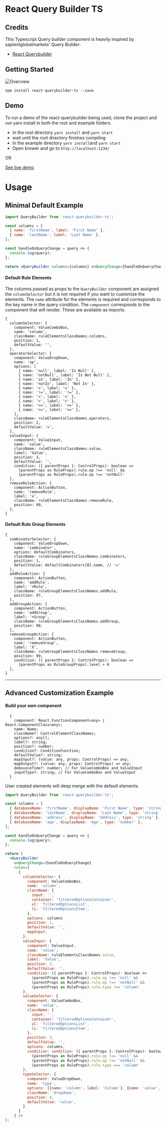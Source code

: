 # React Query Builder TS

## Credits

This Typescript Query builder component is heavily inspired by sapientglobalmarkets' Query Builder:

- [React Querybuilder](https://github.com/sapientglobalmarkets/react-querybuilder)

## Getting Started

![Overview](./assets/query-builder-overview.png)

```shell
npm install react-querybuilder-ts --save
```

## Demo

To run a demo of the react-querybuilder being used, clone the project and run yarn install in both the root and example folders.

- In the root directory `yarn install` and `yarn start`
- wait until the root directory finishes compiling
- In the example directory `yarn install`and `yarn start`
- Open brower and go to `http://localhost:1234/`

OR

[See live demo](https://The-Speck.github.io/react-querybuilder-ts/)

# Usage

## Minimal Default Example

```jsx
import QueryBuilder from 'react-querybuilder-ts';

const columns = [
  { name: 'firstName', label: 'First Name' },
  { name: 'lastName', label: 'Last Name' },
];

const handleOnQueryChange = query => {
  console.log(query);
};

return <QueryBuilder columns={columns} onQueryChange={handleOnQueryChange} />;
```

#### Default Rule Elements

The columns passed as props to the `QueryBuilder` component are assigned the `columnSelector` but it is not required if you want to customize the elements. The `name` attribute for the elements is required and corresponds to the key name in the query condition. The `component` corresponds to the component that will render. These are available as imports.

```tsx
{
  columnSelector: {
    component: ValueComboBox,
    name: 'column',
    className: ruleElementsClassNames.columns,
    position: 1,
    defaultValue: '',
  },
  operatorSelector: {
    component: ValueDropDown,
    name: 'op',
    options: [
      { name: 'null', label: 'Is Null' },
      { name: 'notNull', label: 'Is Not Null' },
      { name: 'in', label: 'In' },
      { name: 'notIn', label: 'Not In' },
      { name: '=', label: '=' },
      { name: '!=', label: '!=' },
      { name: '<', label: '<' },
      { name: '>', label: '>' },
      { name: '<=', label: '<=' },
      { name: '>=', label: '>=' },
    ],
    className: ruleElementsClassNames.operators,
    position: 2,
    defaultValue: '=',
  },
  valueInput: {
    component: ValueInput,
    name: 'value',
    className: ruleElementsClassNames.value,
    label: 'Value',
    position: 3,
    defaultValue: '',
    condition: ({ parentProps }: ControlProps): boolean =>
      (parentProps as RuleProps).rule.op !== 'null' &&
      (parentProps as RuleProps).rule.op !== 'notNull'
  },
  removeRuleAction: {
    component: ActionButton,
    name: 'removeRule',
    label: 'x',
    className: ruleElementsClassNames.removeRule,
    position: 99,
  },
}
```

#### Default Rule Group Elements

```tsx
{
  combinatorSelector: {
    component: ValueDropDown,
    name: 'combinator',
    options: defaultCombinators,
    className: ruleGroupElementsClassNames.combinators,
    position: 1,
    defaultValue: defaultCombinators[0].name, // '='
  },
  addRuleAction: {
    component: ActionButton,
    name: 'addRule',
    label: '+Rule',
    className: ruleGroupElementsClassNames.addRule,
    position: 97,
  },
  addGroupAction: {
    component: ActionButton,
    name: 'addGroup',
    label: '+Group',
    className: ruleGroupElementsClassNames.addGroup,
    position: 98,
  },
  removeGroupAction: {
    component: ActionButton,
    name: 'removeGroup',
    label: 'X',
    className: ruleGroupElementsClassNames.removeGroup,
    position: 99,
    condition: ({ parentProps }: ControlProps): boolean =>
      (parentProps as RuleGroupProps).level > 0
  },
}
```

---

## Advanced Customization Example

#### Build your own component

```tsx
  {
    component: React.FunctionComponent<any> | React.ComponentClass<any>;
    name: Name;
    className?: ControlElementClassNames;
    options?: any[];
    label?: string;
    position?: number;
    condition?: ConditionFunction;
    defaultValue?: string;
    mapInput?: (value: any, props: ControlProps) => any;
    mapOutput?: (value: any, props: ControlProps) => any;
    debounceTime?: number; // For ValueComboBox and ValueInput
    inputType?: string; // For ValueComboBox and ValueInput
  }
```

User created elements will deep merge with the default elements.

```jsx
import QueryBuilder from 'react-querybuilder-ts';

const columns = [
  { databaseName: 'firstName', displayName: 'First Name', type: 'string' },
  { databaseName: 'lastName', displayName: 'Last Name', type: 'string' },
  { databaseName: 'address', displayName: 'Address', type: 'string' },
  { databaseName: 'age', displayName: 'Age', type: 'number' },
];

const handleOnQueryChange = query => {
  console.log(query);
};

return (
  <QueryBuilder
    onQueryChange={handleOnQueryChange}
    rules={
      {
        columnSelector: {
          component: ValueComboBox,
          name: 'column',
          className: {
            input: '',
            container: 'filteredOptionsContainer',
            ul: 'filteredOptionsList',
            li: 'filteredOptionsItem',
          },
          options: columns
          position: 1,
          defaultValue: '',
          mapInput:
        },
        valueInput: {
          component: ValueInput,
          name: 'value',
          className: ruleElementsClassNames.value,
          label: 'Value',
          position: 3,
          defaultValue: '',
          condition: ({ parentProps }: ControlProps): boolean =>
            (parentProps as RuleProps).rule.op !== 'null' &&
            (parentProps as RuleProps).rule.op !== 'notNull' &&
            (parentProps as RuleProps).rule.type !== 'column'
        },
        valueSelector: {
          component: ValueComboBox,
          name: 'value',
          className: {
            input: '',
            container: 'filteredOptionsContainer',
            ul: 'filteredOptionsList',
            li: 'filteredOptionsItem',
          },
          position: 3,
          defaultValue: '',
          options: columns,
          condition: condition: ({ parentProps }: ControlProps): boolean =>
            (parentProps as RuleProps).rule.op !== 'null' &&
            (parentProps as RuleProps).rule.op !== 'notNull' &&
            (parentProps as RuleProps).rule.type === 'column'
        },
        typeSelector: {
          component: ValueDropDown,
          name: 'type',
          options: [{name: 'column', label: 'Column'}, {name: 'value', label: 'Value'}],
          className: 'dropdown',
          position: 4,
          defaultValue: 'value',
        }
      }
    } />
);
```
